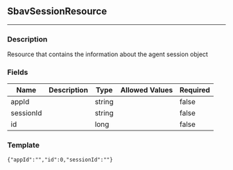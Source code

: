 ## SbavSessionResource
---
### Description
Resource that contains the information about the agent session object
### Fields
| Name | Description | Type | Allowed Values | Required |
| ---- | ----------- | ---- | -------------- | -------- |
| appId |  | string |  | false |
| sessionId |  | string |  | false |
| id |  | long |  | false |
### Template
```
{"appId":"","id":0,"sessionId":""}
```

